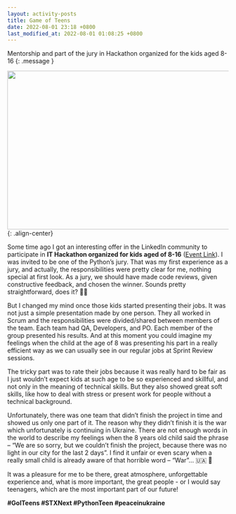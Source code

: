 ```yaml
---
layout: activity-posts
title: Game of Teens
date: 2022-08-01 23:18 +0800
last_modified_at: 2022-08-01 01:08:25 +0800
---
```

Mentorship and part of the jury in Hackathon organized for the kids aged 8-16
{: .message }


<img src="{{ site.game-of-teens }}" style="width:1100px;height:360px" alt="" />{: .align-center}

Some time ago I got an interesting offer in the LinkedIn community to participate in **IT Hackathon organized for kids aged of 8-16** ([Event Link](https://lnkd.in/dfwHVwDY)). I was invited to be one of the Python’s jury. That was my first experience as a jury, and actually, the responsibilities were pretty clear for me, nothing special at first look. As a jury, we should have made code reviews, given constructive feedback, and chosen the winner. Sounds pretty straightforward, does it? 🤔🤫

But I changed my mind once those kids started presenting their jobs. It was not just a simple presentation made by one person. They all worked in Scrum and the responsibilities were divided/shared between members of the team. Each team had QA, Developers, and PO. Each member of the group presented his results. And at this moment you could imagine my feelings when the child at the age of 8 was presenting his part in a really efficient way as we can usually see in our regular jobs at Sprint Review sessions.

The tricky part was to rate their jobs because it was really hard to be fair as I just wouldn’t expect kids at such age to be so experienced and skillful, and not only in the meaning of technical skills. But they also showed great soft skills, like how to deal with stress or present work for people without a technical background.

Unfortunately, there was one team that didn’t finish the project in time and showed us only one part of it. The reason why they didn’t finish it is the war which unfortunately is continuing in Ukraine. There are not enough words in the world to describe my feelings when the 8 years old child said the phrase – “We are so sorry, but we couldn’t finish the project, because there was no light in our city for the last 2 days”. I find it unfair or even scary when a really small child is already aware of that horrible word – “War”... 🇺🇦 🤍

It was a pleasure for me to be there, great atmosphere, unforgettable experience and, what is more important, the great people - or I would say teenagers, which are the most important part of our future!

**#GoITeens #STXNext #PythonTeen #peaceinukraine**